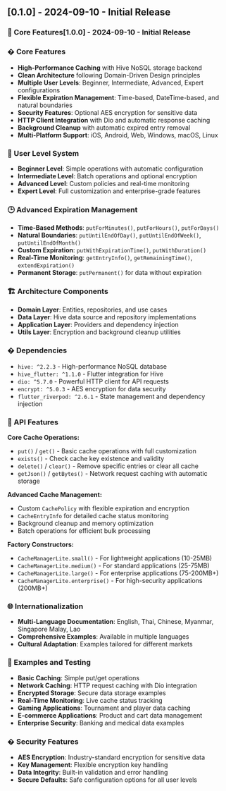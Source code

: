 ## [0.1.0] - 2024-09-10 - Initial Release

### 🚀 Core Features[1.0.0] - 2024-09-10 - Initial Release

### � Core Features

- **High-Performance Caching** with Hive NoSQL storage backend
- **Clean Architecture** following Domain-Driven Design principles
- **Multiple User Levels**: Beginner, Intermediate, Advanced, Expert configurations
- **Flexible Expiration Management**: Time-based, DateTime-based, and natural boundaries
- **Security Features**: Optional AES encryption for sensitive data
- **HTTP Client Integration** with Dio and automatic response caching
- **Background Cleanup** with automatic expired entry removal
- **Multi-Platform Support**: iOS, Android, Web, Windows, macOS, Linux

### 🎯 User Level System

- **Beginner Level**: Simple operations with automatic configuration
- **Intermediate Level**: Batch operations and optional encryption
- **Advanced Level**: Custom policies and real-time monitoring
- **Expert Level**: Full customization and enterprise-grade features

### 🕒 Advanced Expiration Management

- **Time-Based Methods**: `putForMinutes()`, `putForHours()`, `putForDays()`
- **Natural Boundaries**: `putUntilEndOfDay()`, `putUntilEndOfWeek()`, `putUntilEndOfMonth()`
- **Custom Expiration**: `putWithExpirationTime()`, `putWithDuration()`
- **Real-Time Monitoring**: `getEntryInfo()`, `getRemainingTime()`, `extendExpiration()`
- **Permanent Storage**: `putPermanent()` for data without expiration

### 🏗️ Architecture Components

- **Domain Layer**: Entities, repositories, and use cases
- **Data Layer**: Hive data source and repository implementations
- **Application Layer**: Providers and dependency injection
- **Utils Layer**: Encryption and background cleanup utilities

### � Dependencies

- `hive: ^2.2.3` - High-performance NoSQL database
- `hive_flutter: ^1.1.0` - Flutter integration for Hive
- `dio: ^5.7.0` - Powerful HTTP client for API requests
- `encrypt: ^5.0.3` - AES encryption for data security
- `flutter_riverpod: ^2.6.1` - State management and dependency injection

### 🔧 API Features

**Core Cache Operations:**

- `put()` / `get()` - Basic cache operations with full customization
- `exists()` - Check cache key existence and validity
- `delete()` / `clear()` - Remove specific entries or clear all cache
- `getJson()` / `getBytes()` - Network request caching with automatic storage

**Advanced Cache Management:**

- Custom `CachePolicy` with flexible expiration and encryption
- `CacheEntryInfo` for detailed cache status monitoring
- Background cleanup and memory optimization
- Batch operations for efficient bulk processing

**Factory Constructors:**

- `CacheManagerLite.small()` - For lightweight applications (10-25MB)
- `CacheManagerLite.medium()` - For standard applications (25-75MB)
- `CacheManagerLite.large()` - For enterprise applications (75-200MB+)
- `CacheManagerLite.enterprise()` - For high-security applications (200MB+)

### 🌐 Internationalization

- **Multi-Language Documentation**: English, Thai, Chinese, Myanmar, Singapore Malay, Lao
- **Comprehensive Examples**: Available in multiple languages
- **Cultural Adaptation**: Examples tailored for different markets

### 🧪 Examples and Testing

- **Basic Caching**: Simple put/get operations
- **Network Caching**: HTTP request caching with Dio integration
- **Encrypted Storage**: Secure data storage examples
- **Real-Time Monitoring**: Live cache status tracking
- **Gaming Applications**: Tournament and player data caching
- **E-commerce Applications**: Product and cart data management
- **Enterprise Security**: Banking and medical data examples

### � Security Features

- **AES Encryption**: Industry-standard encryption for sensitive data
- **Key Management**: Flexible encryption key handling
- **Data Integrity**: Built-in validation and error handling
- **Secure Defaults**: Safe configuration options for all user levels
